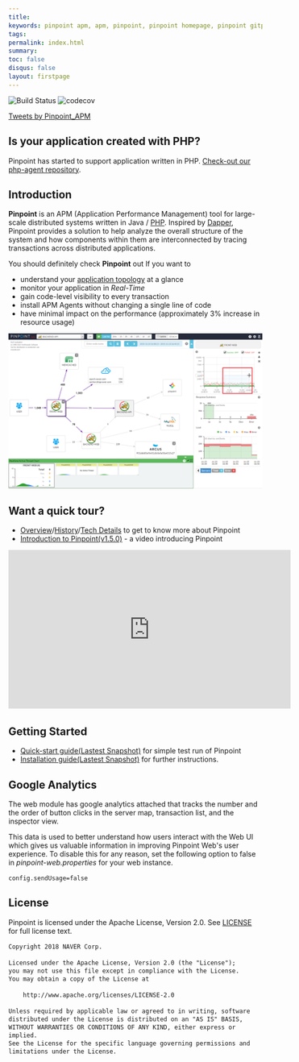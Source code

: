 ```yaml
---
title: 
keywords: pinpoint apm, apm, pinpoint, pinpoint homepage, pinpoint gitpage
tags: 
permalink: index.html
summary:
toc: false
disqus: false
layout: firstpage
---
```


![Build Status](https://travis-ci.org/naver/pinpoint.svg?branch=master)
![codecov](https://codecov.io/gh/naver/pinpoint/branch/master/graph/badge.svg)
 

<a class="twitter-timeline" data-lang="en" data-width="550" data-height="400" data-theme="light" data-link-color="#19CF86" href="https://twitter.com/Pinpoint_APM?ref_src=twsrc%5Etfw">Tweets by Pinpoint_APM</a> <script async src="https://platform.twitter.com/widgets.js" charset="utf-8"></script>
 
## Is your application created with PHP?

Pinpoint has started to support application written in PHP. [Check-out our php-agent repository](https://github.com/naver/pinpoint-c-agent).

## Introduction  
  
**Pinpoint** is an APM (Application Performance Management) tool for large-scale distributed systems written in Java / [PHP](https://github.com/naver/pinpoint-c-agent).
Inspired by [Dapper](http://research.google.com/pubs/pub36356.html "Google Dapper"),
Pinpoint provides a solution to help analyze the overall structure of the system and how components within them are interconnected by tracing transactions across distributed applications.

You should definitely check **Pinpoint** out If you want to

* understand your [application topology](./overview.html) at a glance
* monitor your application in *Real-Time*
* gain code-level visibility to every transaction
* install APM Agents without changing a single line of code
* have minimal impact on the performance (approximately 3% increase in resource usage)

![Pinpoint](images/ss_server-map.png)

## Want a quick tour?
 * [Overview](./overview.html)/[History](./history.html)/[Tech Details](./techdetail.html) to get to know more about Pinpoint 
 * [Introduction to Pinpoint(v1.5.0)](https://www.youtube.com/watch?v=U4EwnB34Dus&feature=youtu.be) - a video introducing Pinpoint

<iframe width="560" height="315" src="https://www.youtube.com/embed/U4EwnB34Dus" frameborder="0" allow="autoplay; encrypted-media" allowfullscreen></iframe>

## Getting Started
 * [Quick-start guide(Lastest Snapshot)](./quickstart.html) for simple test run of Pinpoint
 * [Installation guide(Lastest Snapshot)](./installation.html) for further instructions.

## Google Analytics
The web module has google analytics attached that tracks the number and the order of button clicks in the server map, transaction list, and the inspector view.

This data is used to better understand how users interact with the Web UI which gives us valuable information in improving Pinpoint Web's user experience.
To disable this for any reason, set the following option to false in *pinpoint-web.properties* for your web instance.
```
config.sendUsage=false
```

## License
Pinpoint is licensed under the Apache License, Version 2.0.
See [LICENSE](https://github.com/naver/pinpoint/blob/master/LICENSE) for full license text.

```
Copyright 2018 NAVER Corp.

Licensed under the Apache License, Version 2.0 (the "License");
you may not use this file except in compliance with the License.
You may obtain a copy of the License at

    http://www.apache.org/licenses/LICENSE-2.0

Unless required by applicable law or agreed to in writing, software
distributed under the License is distributed on an "AS IS" BASIS,
WITHOUT WARRANTIES OR CONDITIONS OF ANY KIND, either express or implied.
See the License for the specific language governing permissions and
limitations under the License.
```
